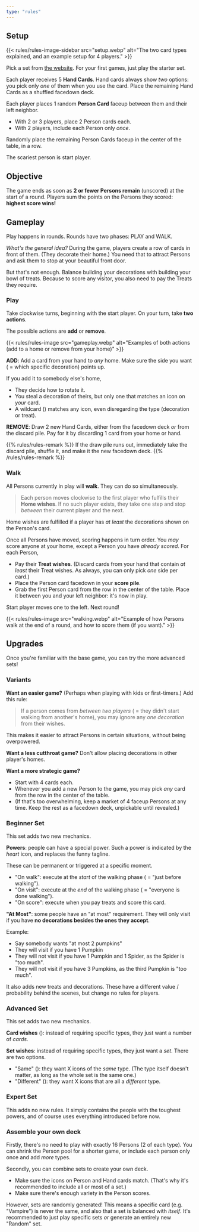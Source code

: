 ```yaml
---
type: "rules"
---
```


## Setup

{{< rules/rules-image-sidebar src="setup.webp" alt="The two card types explained, and an example setup for 4 players." >}}

Pick a set from [the website](https://pandaqi.com/pumpkin-patrol). For your first games, just play the starter set.

Each player receives 5 **Hand Cards**. Hand cards always show _two_ options: you pick only _one_ of them when you use the card. Place the remaining Hand Cards as a shuffled facedown deck.

Each player places 1 random **Person Card** faceup between them and their left neighbor. 

* With 2 or 3 players, place 2 Person cards each.
* With 2 players, include each Person only _once_.

Randomly place the remaining Person Cards faceup in the center of the table, in a row.

The scariest person is start player.



## Objective

The game ends as soon as **2 or fewer Persons remain** (unscored) at the start of a round. Players sum the points on the Persons they scored: **highest score wins!**


## Gameplay

Play happens in rounds. Rounds have two phases: PLAY and WALK.

_What's the general idea?_ During the game, players create a row of cards in front of them. (They decorate their home.) You need that to attract Persons and ask them to stop at your beautiful front door.

But that's not enough. Balance building your decorations with building your bowl of treats. Because to score any visitor, you also need to pay the Treats they require.

### Play

Take clockwise turns, beginning with the start player. On your turn, take **two actions**. 

The possible actions are **add** or **remove**.

{{< rules/rules-image src="gameplay.webp" alt="Examples of both actions (add to a home or remove from your home)" >}}

**ADD**: Add a card from your hand to _any_ home. Make sure the side you want ( = which specific decoration) points up. 

If you add it to somebody else's home,

* They decide how to rotate it.
* You steal a decoration of theirs, but only one that matches an icon on _your_ card. 
* A wildcard (<span class="inline-icon inline-icon-wildcard"></span>) matches any icon, even disregarding the type (decoration or treat).

**REMOVE**: Draw 2 new Hand Cards, either from the facedown deck _or_ from the discard pile. Pay for it by discarding 1 card from your home or hand.

{{% rules/rules-remark %}}
If the draw pile runs out, immediately take the discard pile, shuffle it, and make it the new facedown deck.
{{% /rules/rules-remark %}}


### Walk

All Persons currently in play will **walk**. They can do so simultaneously.

> Each person moves clockwise to the first player who fulfills their **Home wishes**. If no such player exists, they take one step and stop _between_ their current player and the next.

Home wishes are fulfilled if a player has _at least_ the decorations shown on the Person's card.

Once all Persons have moved, scoring happens in turn order. You _may_ score anyone at your home, except a Person you have _already scored_. For each Person,

* Pay their **Treat wishes**. (Discard cards from your hand that contain _at least_ their Treat wishes. As always, you can only pick _one_ side per card.)
* Place the Person card facedown in your **score pile**.
* Grab the first Person card from the row in the center of the table. Place it between you and your left neighbor: it's now in play.

Start player moves one to the left. Next round!

{{< rules/rules-image src="walking.webp" alt="Example of how Persons walk at the end of a round, and how to score them (if you want)." >}}



## Upgrades

Once you're familiar with the base game, you can try the more advanced sets!

### Variants

**Want an easier game?** (Perhaps when playing with kids or first-timers.) Add this rule:

> If a person comes from _between two players_ ( = they didn't start walking from another's home), you may ignore any _one decoration_ from their wishes.

This makes it easier to attract Persons in certain situations, without being overpowered.

**Want a less cutthroat game?** Don't allow placing decorations in other player's homes.

**Want a more strategic game?** 
* Start with 4 cards each. 
* Whenever you add a new Person to the game, you may pick _any_ card from the row in the center of the table. 
* (If that's too overwhelming, keep a market of 4 faceup Persons at any time. Keep the rest as a facedown deck, unpickable until revealed.)


### Beginner Set

This set adds two new mechanics.

**Powers**: people can have a special power. Such a power is indicated by the _heart_ icon, and replaces the funny tagline.

These can be permanent or triggered at a specific moment.

* "On walk": execute at the _start_ of the walking phase ( = "just before walking").
* "On visit": execute at the _end_ of the walking phase ( = "everyone is done walking").
* "On score": execute when you pay treats and score this card.

**"At Most"**: some people have an "at most" requirement. They will only visit if you have **no decorations besides the ones they accept**. 

Example: 

* Say somebody wants "at most 2 pumpkins"
* They will visit if you have 1 Pumpkin
* They will not visit if you have 1 Pumpkin and 1 Spider, as the Spider is "too much".
* They will not visit if you have 3 Pumpkins, as the third Pumpkin is "too much".

It also adds new treats and decorations. These have a different value / probability behind the scenes, but change no rules for players.


### Advanced Set

This set adds two new mechanics.

**Card wishes** (<span class="inline-icon inline-icon-card"></span>): instead of requiring specific types, they just want a number of _cards_.

**Set wishes**: instead of requiring specific types, they just want a _set_. There are two options.
* "Same" (<span class="inline-icon inline-icon-set-match"></span>): they want X icons of the _same_ type. (The type itself doesn't matter, as long as the whole set is the same one.)
* "Different" (<span class="inline-icon inline-icon-set-nomatch"></span>): they want X icons that are all a _different_ type.


### Expert Set

This adds no new rules. It simply contains the people with the toughest powers, and of course uses everything introduced before now.


### Assemble your own deck

Firstly, there's no need to play with exactly 16 Persons (2 of each type). You can shrink the Person pool for a shorter game, or include each person only once and add _more_ types.

Secondly, you can combine sets to create your own deck.

* Make sure the icons on Person and Hand cards match. (That's why it's recommended to include all or most of a set.)
* Make sure there's enough variety in the Person scores.

However, sets are randomly generated! This means a specific card (e.g. "Vampire") is never the same, and also that a set is balanced with _itself_. It's recommended to just play specific sets _or_ generate an entirely new "Random" set.


